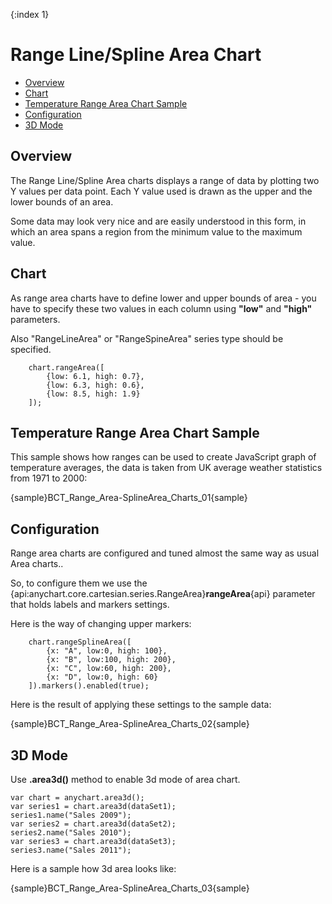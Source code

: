{:index 1}
# Range Line/Spline Area Chart

* [Overview](#overview)
* [Chart](#chart)
* [Temperature Range Area Chart Sample](#temperature_range_area_chart_sample)
* [Configuration](#configuration)
* [3D Mode](#3d_mode)

## Overview

The Range Line/Spline Area charts displays a range of data by plotting two Y values per data point. Each Y value used is drawn as the upper and the lower bounds of an area.
  
  
Some data may look very nice and are easily understood in this form, in which an area spans a region from the minimum value to the maximum value.

## Chart

As range area charts have to define lower and upper bounds of area - you have to specify these two values in each column using **"low"** and **"high"** parameters.
    
Also "RangeLineArea" or "RangeSpineArea" series type should be specified.

```
    chart.rangeArea([
        {low: 6.1, high: 0.7},
        {low: 6.3, high: 0.6},
        {low: 8.5, high: 1.9}
    ]);
```

## Temperature Range Area Chart Sample

This sample shows how ranges can be used to create JavaScript graph of temperature averages, the data is taken from UK average weather statistics from 1971 to 2000:

{sample}BCT_Range\_Area-SplineArea\_Charts\_01{sample}

## Configuration
Range area charts are configured and tuned almost the same way as usual Area charts.<!--, with the only difference: as we have to Y values (high and low point) - we have two tooltips, two labels, two markers and two lines-->.
  
  
So, to configure them we use the {api:anychart.core.cartesian.series.RangeArea}**rangeArea**{api} parameter that holds labels and markers settings.
  
  
Here is the way of changing upper markers:

```
    chart.rangeSplineArea([
        {x: "A", low:0, high: 100},
        {x: "B", low:100, high: 200},
        {x: "C", low:60, high: 200},
        {x: "D", low:0, high: 60}
    ]).markers().enabled(true);
```

Here is the result of applying these settings to the sample data:

{sample}BCT_Range\_Area-SplineArea\_Charts\_02{sample}

## 3D Mode

Use **.area3d()** method to enable 3d mode of area chart.
```
var chart = anychart.area3d();
var series1 = chart.area3d(dataSet1);
series1.name("Sales 2009");
var series2 = chart.area3d(dataSet2);
series2.name("Sales 2010");
var series3 = chart.area3d(dataSet3);
series3.name("Sales 2011");
```

Here is a sample how 3d area looks like: 

{sample}BCT_Range\_Area-SplineArea\_Charts\_03{sample}
